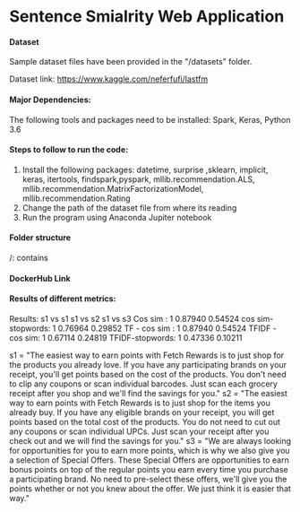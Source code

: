 # Sentence Smialrity Web Application

#### Dataset
Sample dataset files have been provided in the "/datasets" folder.

Dataset link: 
https://www.kaggle.com/neferfufi/lastfm


#### Major Dependencies:
The following tools and packages need to be installed:
Spark, Keras, Python 3.6

#### Steps to follow to run the code:
1) Install the following packages:
   datetime, surprise ,sklearn, implicit, keras, itertools,
   findspark,pyspark, mllib.recommendation.ALS, mllib.recommendation.MatrixFactorizationModel, 
   mllib.recommendation.Rating   
2) Change the path of the dataset file from where its reading
3) Run the program using Anaconda Jupiter notebook

#### Folder structure
/: contains 

#### DockerHub Link

#### Results of different metrics:

Results:
					s1 vs s1       s1 vs s2     s1 vs s3
Cos sim        :    1            0.87940         0.54524
cos sim-stopwords:  1            0.76964         0.29852
TF - cos sim   :    1            0.87940         0.54524
TFIDF - cos sim:    1            0.67114         0.24819
TFIDF-stopwords:    1            0.47336         0.10211

s1 = "The easiest way to earn points with Fetch Rewards is to just shop for the products you already love. If you have any participating brands on your receipt, you'll get points based on the cost of the products. You don't need to clip any coupons or scan individual barcodes. Just scan each grocery receipt after you shop and we'll find the savings for you."
s2 = "The easiest way to earn points with Fetch Rewards is to just shop for the items you already buy. If you have any eligible brands on your receipt, you will get points based on the total cost of the products. You do not need to cut out any coupons or scan individual UPCs. Just scan your receipt after you check out and we will find the savings for you."
s3 = "We are always looking for opportunities for you to earn more points, which is why we also give you a selection of Special Offers. These Special Offers are opportunities to earn bonus points on top of the regular points you earn every time you purchase a participating brand. No need to pre-select these offers, we'll give you the points whether or not you knew about the offer. We just think it is easier that way."

